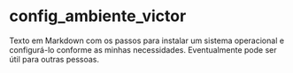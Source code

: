 # config_ambiente_victor
Texto em Markdown com os passos para instalar um sistema operacional e configurá-lo conforme as minhas necessidades. Eventualmente pode ser útil para outras pessoas.
